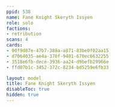 ```yaml
---
ppid: 538
name: Fane Knight Skeryth Issyen
role: solo
factions:
- retribution
scans: 4
cards:
- 90f9d87e-47b7-388a-a871-83be0f02aa15
- d7064035-ae4a-370f-9401-670ec6632255
- 3518e6fb-dece-3936-aa24-d9befb29966e
- ffd07b1c-3452-372c-8234-bd5259e6fb33

layout: model
title: Fane Knight Skeryth Issyen
disableToc: true
hidden: true
---
```

